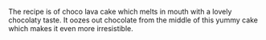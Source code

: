 The recipe is of choco lava cake which melts in mouth with a lovely chocolaty taste. It oozes out chocolate from the middle of this yummy cake which makes it even more irresistible. 